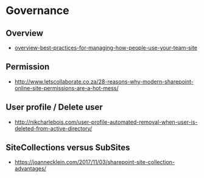 # Governance

## Overview

- [overview-best-practices-for-managing-how-people-use-your-team-site](https://support.office.com/en-us/article/overview-best-practices-for-managing-how-people-use-your-team-site-95e83c3d-e1b0-4aae-9d08-e94dcaa4942e#__toc259623125) 

## Permission

- <http://www.letscollaborate.co.za/28-reasons-why-modern-sharepoint-online-site-permissions-are-a-hot-mess/>

## User profile / Delete user

- <http://nikcharlebois.com/user-profile-automated-removal-when-user-is-deleted-from-active-directory/>

## SiteCollections versus SubSites

- <https://joannecklein.com/2017/11/03/sharepoint-site-collection-advantages/>